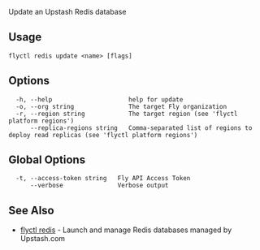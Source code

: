 Update an Upstash Redis database

## Usage
~~~
flyctl redis update <name> [flags]
~~~

## Options

~~~
  -h, --help                     help for update
  -o, --org string               The target Fly organization
  -r, --region string            The target region (see 'flyctl platform regions')
      --replica-regions string   Comma-separated list of regions to deploy read replicas (see 'flyctl platform regions')
~~~

## Global Options

~~~
  -t, --access-token string   Fly API Access Token
      --verbose               Verbose output
~~~

## See Also

* [flyctl redis](/docs/flyctl/redis/)	 - Launch and manage Redis databases managed by Upstash.com

